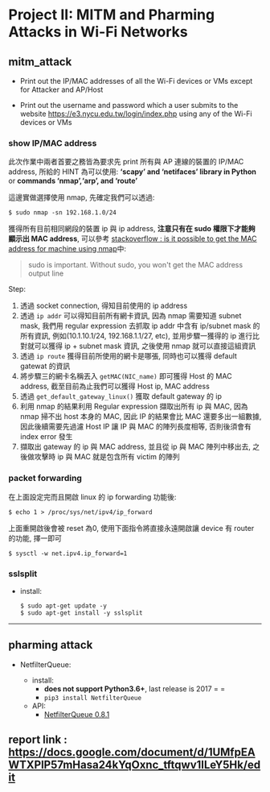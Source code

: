 # Project II: MITM and Pharming Attacks in Wi-Fi Networks

## mitm_attack

* Print out the IP/MAC addresses of all the Wi-Fi devices or VMs except for Attacker and AP/Host

* Print out the username and password which a user submits to the website https://e3.nycu.edu.tw/login/index.php using any of the Wi-Fi devices or VMs


### show IP/MAC address

此次作業中兩者首要之務皆為要求先 print 所有與 AP 連線的裝置的 IP/MAC address, 所給的 HINT 為可以使用: **‘scapy’ and ‘netifaces’ library in Python** or **commands ‘nmap’,‘arp’, and ‘route’**

這邊實做選擇使用 nmap, 先確定我們可以透過:

```
$ sudo nmap -sn 192.168.1.0/24
```

獲得所有目前相同網段的裝置 ip 與 ip address, **注意只有在 sudo 權限下才能夠顯示出 MAC address**, 可以參考 [stackoverflow : is it possible to get the MAC address for machine using nmap](https://stackoverflow.com/questions/13212187/is-it-possible-to-get-the-mac-address-for-machine-using-nmap)中:

> sudo is important. Without sudo, you won't get the MAC address output line

Step:
1. 透過 socket connection, 得知目前使用的 ip address
2. 透過 ```ip addr``` 可以得知目前所有網卡資訊, 因為 nmap 需要知道 subnet mask, 我們用 regular expression 去抓取 ip addr 中含有 ip/subnet mask 的所有資訊, 例如(10.1.10.1/24, 192.168.1.1/27, etc), 並用步驟一獲得的 ip 進行比對就可以獲得 ip + subnet mask 資訊, 之後使用 nmap 就可以直接這組資訊
3. 透過 ```ip route``` 獲得目前所使用的網卡是哪張, 同時也可以獲得 default gatewat 的資訊
4. 將步驟三的網卡名稱丟入 ```getMAC(NIC_name)``` 即可獲得 Host 的 MAC address, 截至目前為止我們可以獲得 Host ip, MAC address
5. 透過 ```get_default_gateway_linux()``` 獲取 default gateway 的 ip
6. 利用 nmap 的結果利用 Regular expression 擷取出所有 ip 與 MAC, 因為 nmap 掃不出 host 本身的 MAC, 因此 IP 的結果會比 MAC 還要多出一組數據, 因此後續需要先過濾 Host IP 讓 IP 與 MAC 的陣列長度相等, 否則後須會有 index error 發生
7. 擷取出 gateway 的 ip 與 MAC address, 並且從 ip 與 MAC 陣列中移出去, 之後做攻擊時 ip 與 MAC 就是包含所有 victim 的陣列

### packet forwarding

在上面設定完而且開啟 linux 的 ip forwarding 功能後:

```
$ echo 1 > /proc/sys/net/ipv4/ip_forward
```

上面重開啟後會被 reset 為0, 使用下面指令將直接永遠開啟讓 device 有 router 的功能, 擇一即可

```
$ sysctl -w net.ipv4.ip_forward=1
```


### sslsplit

* install:

    ```
    $ sudo apt-get update -y
    $ sudo apt-get install -y sslsplit
    ```

---

## pharming attack

* NetfilterQueue:

    * install:
        * **does not support Python3.6+**, last release is 2017 = =
        * ```pip3 install NetfilterQueue```
    * API:
        * [NetfilterQueue 0.8.1](https://pypi.org/project/NetfilterQueue/)


## report link : https://docs.google.com/document/d/1UMfpEAWTXPlP57mHasa24kYqOxnc_tftqwv1ILeY5Hk/edit
